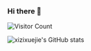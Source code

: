 ### Hi there 👋

<!--
**xizixuejie/xizixuejie** is a ✨ _special_ ✨ repository because its `README.md` (this file) appears on your GitHub profile.

Here are some ideas to get you started:

- 🔭 I’m currently working on ...
- 🌱 I’m currently learning ...
- 👯 I’m looking to collaborate on ...
- 🤔 I’m looking for help with ...
- 💬 Ask me about ...
- 📫 How to reach me: ...
- 😄 Pronouns: ...
- ⚡ Fun fact: ...
-->

![Visitor Count](https://profile-counter.glitch.me/xizixuejie/count.svg)

![xizixuejie's GitHub stats](https://github-readme-stats.vercel.app/api?username=xizixuejie)
